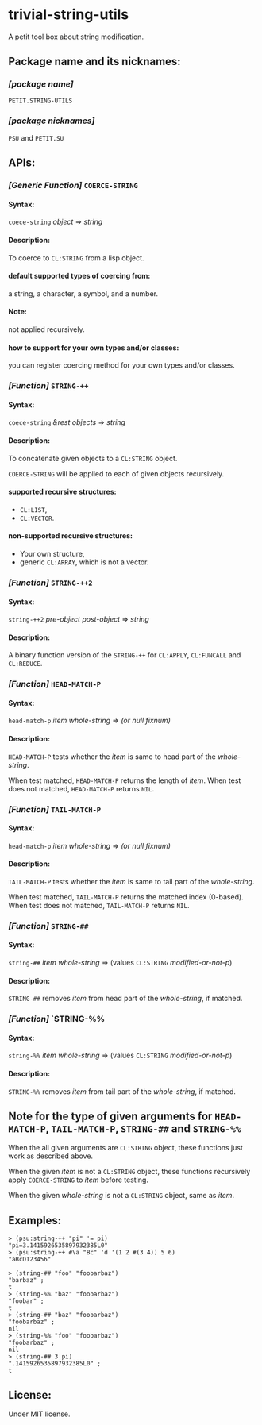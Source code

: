 trivial-string-utils
====

A petit tool box about string modification.

## Package name and its nicknames:

### *[package name]*
`PETIT.STRING-UTILS`

### *[package nicknames]*
`PSU` and `PETIT.SU`

## APIs:

### *[Generic Function]* `COERCE-STRING`
#### Syntax:
`coece-string` *object* => *string*

#### Description: 
To coerce to `CL:STRING` from a lisp object.

#### default supported types of coercing from:
a string, a character, a symbol, and a number.

#### Note:
not applied recursively.

#### how to support for your own types and/or classes:
you can register coercing method for your own types and/or classes.

### *[Function]* `STRING-++`
#### Syntax:
`coece-string` *&rest* *objects* => *string*

#### Description:
To concatenate given objects to a `CL:STRING` object.

`COERCE-STRING` will be applied to each of given objects recursively.

#### supported recursive structures:
- `CL:LIST`,
- `CL:VECTOR`.

#### non-supported recursive structures:
- Your own structure,
- generic `CL:ARRAY`, which is not a vector.

### *[Function]* `STRING-++2`
#### Syntax:
`string-++2` *pre-object* *post-object* => *string*

#### Description:
A binary function version of the `STRING-++` for `CL:APPLY`, `CL:FUNCALL` and `CL:REDUCE`.

### *[Function]* `HEAD-MATCH-P`
#### Syntax:
`head-match-p` *item* *whole-string* => *(or null fixnum)*

#### Description:
`HEAD-MATCH-P` tests whether the *item* is same to head part of the *whole-string*.

When test matched, `HEAD-MATCH-P` returns the length of *item*.
When test does not matched, `HEAD-MATCH-P` returns `NIL`.

### *[Function]* `TAIL-MATCH-P`
#### Syntax:
`head-match-p` *item* *whole-string* => *(or null fixnum)*

#### Description:
`TAIL-MATCH-P` tests whether the *item* is same to tail part of the *whole-string*.

When test matched, `TAIL-MATCH-P` returns the matched index (0-based).
When test does not matched, `TAIL-MATCH-P` returns `NIL`.

### *[Function]* `STRING-##`
#### Syntax:
`string-##` *item* *whole-string* => (values `CL:STRING` *modified-or-not-p*)

#### Description:
`STRING-##` removes *item* from head part of the *whole-string*, if matched.

### *[Function]* `STRING-%%
#### Syntax:
`string-%%` *item* *whole-string* => (values `CL:STRING` *modified-or-not-p*)

#### Description:
`STRING-%%` removes *item* from tail part of the *whole-string*, if matched.

## Note for the type of given arguments for `HEAD-MATCH-P`, `TAIL-MATCH-P`, `STRING-##` and `STRING-%%`
When the all given arguments are `CL:STRING` object, these functions just work as described above.

When the given *item* is not a `CL:STRING` object, these functions recursively apply `COERCE-STRING` to *item* before testing.

When the given *whole-string* is not a `CL:STRING` object, same as *item*.

## Examples:
    > (psu:string-++ "pi" '= pi)
    "pi=3.1415926535897932385L0"
    > (psu:string-++ #\a "Bc" 'd '(1 2 #(3 4)) 5 6)
    "aBcD123456"

    > (string-## "foo" "foobarbaz")
    "barbaz" ;
    t
    > (string-%% "baz" "foobarbaz")
    "foobar" ;
    t
    > (string-## "baz" "foobarbaz")
    "foobarbaz" ;
    nil
    > (string-%% "foo" "foobarbaz")
    "foobarbaz" ;
    nil
    > (string-## 3 pi)
    ".1415926535897932385L0" ;
    t

## License:
Under MIT license.

